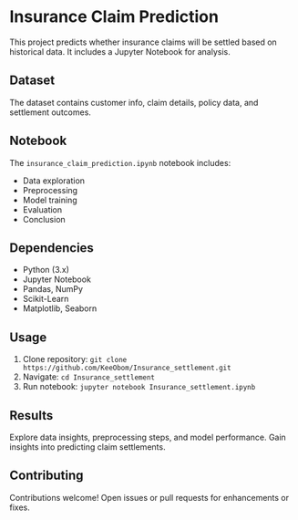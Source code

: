 # Insurance Claim Prediction

This project predicts whether insurance claims will be settled based on historical data. It includes a Jupyter Notebook for analysis.

## Dataset

The dataset contains customer info, claim details, policy data, and settlement outcomes.

## Notebook

The `insurance_claim_prediction.ipynb` notebook includes:

- Data exploration
- Preprocessing
- Model training
- Evaluation
- Conclusion

## Dependencies

- Python (3.x)
- Jupyter Notebook
- Pandas, NumPy
- Scikit-Learn
- Matplotlib, Seaborn

## Usage

1. Clone repository: `git clone https://github.com/KeeObom/Insurance_settlement.git`
2. Navigate: `cd Insurance_settlement`
3. Run notebook: `jupyter notebook Insurance_settlement.ipynb`

## Results

Explore data insights, preprocessing steps, and model performance. Gain insights into predicting claim settlements.

## Contributing

Contributions welcome! Open issues or pull requests for enhancements or fixes.

